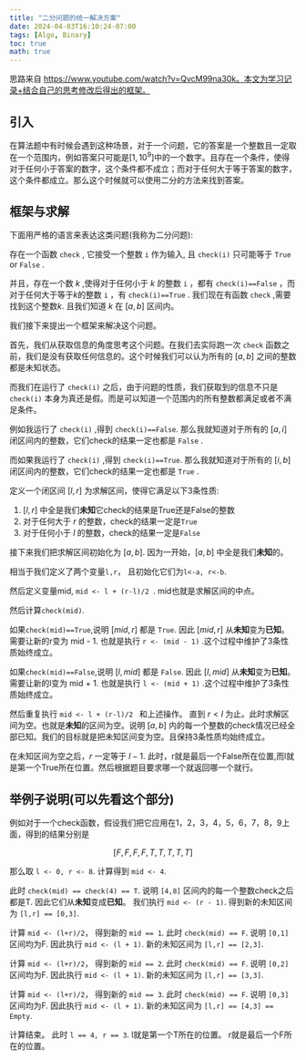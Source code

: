 ```yaml
---
title: "二分问题的统一解决方案"
date: 2024-04-03T16:10:24-07:00
tags: [Algo, Binary]
toc: true
math: true
---
```

思路来自 https://www.youtube.com/watch?v=QvcM99na30k。本文为学习记录+结合自己的思考修改后得出的框架。

## 引入
在算法题中有时候会遇到这种场景，对于一个问题，它的答案是一个整数且一定取在一个范围内，例如答案只可能是$[1, 10^9]$中的一个数字。且存在一个条件，使得对于任何小于答案的数字，这个条件都不成立；而对于任何大于等于答案的数字，这个条件都成立。那么这个时候就可以使用二分的方法来找到答案。

## 框架与求解

下面用严格的语言来表达这类问题(我称为二分问题):

存在一个函数 `check` , 它接受一个整数 `i` 作为输入, 且 `check(i)` 只可能等于 `True`  or  `False` . 

并且，存在一个数 $k$ ,使得对于任何小于 $k$ 的整数 `i` ，都有 `check(i)==False` ，而对于任何大于等于$k$的整数 `i` ，有 `check(i)==True` . 我们现在有函数 `check` ,需要找到这个整数$k$. 且我们知道 $k$ 在 $[a,b]$ 区间内。

我们接下来提出一个框架来解决这个问题。

首先，我们从获取信息的角度思考这个问题。在我们去实际跑一次 `check` 函数之前，我们是没有获取任何信息的。这个时候我们可以认为所有的 $[a,b]$ 之间的整数都是未知状态。

而我们在运行了 `check(i)` 之后，由于问题的性质，我们获取到的信息不只是 `check(i)` 本身为真还是假。而是可以知道一个范围内的所有整数都满足或者不满足条件。

例如我运行了 `check(i)` ,得到 `check(i)==False`. 那么我就知道对于所有的 $[a,i]$ 闭区间内的整数，它们check的结果一定也都是 `False` .

而如果我运行了 `check(i)` ,得到 `check(i)==True`. 那么我就知道对于所有的 $[i,b]$ 闭区间内的整数，它们check的结果一定也都是 `True` .

定义一个闭区间 $[l,r]$ 为求解区间，使得它满足以下3条性质:

1. $[l,r]$ 中全是我们**未知**它check的结果是True还是False的整数
2. 对于任何大于 $r$ 的整数，check的结果一定是`True`
3. 对于任何小于 $l$ 的整数，check的结果一定是`False`

接下来我们把求解区间初始化为 $[a,b]$. 因为一开始，$[a,b]$ 中全是我们**未知**的。

相当于我们定义了两个变量`l,r`， 且初始化它们为`l<-a, r<-b`.

然后定义变量mid, `mid <- l + (r-l)/2 `. mid也就是求解区间的中点。

然后计算`check(mid)`.

如果`check(mid)==True`,说明 $[mid, r]$ 都是 `True`. 因此 $[mid, r]$ 从**未知**变为**已知**。需要让新的r变为 mid - 1. 也就是执行 `r <- (mid - 1)` .这个过程中维护了3条性质始终成立。

如果`check(mid)==False`,说明 $[l, mid]$ 都是 `False`. 因此 $[l, mid]$ 从**未知**变为**已知**。需要让新的l变为 mid + 1. 也就是执行 `l <- (mid + 1)` .这个过程中维护了3条性质始终成立。

然后重复执行 `mid <- l + (r-l)/2 ` 和上述操作。 直到 $r < l$ 为止。此时求解区间为空。也就是**未知**的区间为空。说明 $[a,b]$ 内的每一个整数的check情况已经全部已知。我们的目标就是把未知区间变为空。且保持3条性质均始终成立。

在未知区间为空之后，$r$ 一定等于 $l-1$. 此时，r就是最后一个False所在位置,而l就是第一个True所在位置。然后根据题目要求哪一个就返回哪一个就行。

## 举例子说明(可以先看这个部分)

例如对于一个check函数，假设我们把它应用在1，2，3，4，5，6，7，8，9上面，得到的结果分别是

$$
[F,F,F,F,T,T,T,T,T]
$$

那么取 `l <- 0, r <- 8`. 计算得到 `mid <- 4`.

此时 `check(mid) == check(4) == T`. 说明 `[4,8]` 区间内的每一个整数check之后都是T. 因此它们从**未知**变成**已知**。 我们执行 `mid <- (r - 1)`. 得到新的未知区间为 `[l,r] == [0,3]`.

计算 `mid <- (l+r)/2`， 得到新的 `mid == 1`. 此时 `check(mid) == F`. 说明 `[0,1]` 区间均为F. 因此执行 `mid <- (l + 1)`. 新的未知区间为 `[l,r] == [2,3]`.

计算 `mid <- (l+r)/2`， 得到新的 `mid == 2`. 此时 `check(mid) == F`. 说明 `[0,2]` 区间均为F. 因此执行 `mid <- (l + 1)`. 新的未知区间为 `[l,r] == [3,3]`.

计算 `mid <- (l+r)/2`， 得到新的 `mid == 3`. 此时 `check(mid) == F`. 说明 `[0,3]` 区间均为F. 因此执行 `mid <- (l + 1)`. 新的未知区间为 `[l,r] == [4,3] == Empty`.

计算结束。 此时 `l == 4, r == 3`. l就是第一个T所在的位置。 r就是最后一个F所在的位置。